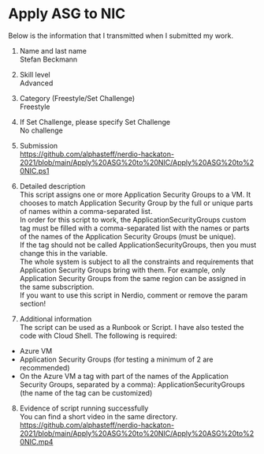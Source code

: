 # Apply ASG to NIC
Below is the information that I transmitted when I submitted my work.

1. Name and last name\
Stefan Beckmann

2. Skill level\
Advanced

3. Category (Freestyle/Set Challenge)\
Freestyle

4. If Set Challenge, please specify Set Challenge\
No challenge

5. Submission\
https://github.com/alphasteff/nerdio-hackaton-2021/blob/main/Apply%20ASG%20to%20NIC/Apply%20ASG%20to%20NIC.ps1

6. Detailed description\
This script assigns one or more Application Security Groups to a VM. It chooses to match Application Security Group by the full or unique parts of names within a comma-separated list.\
In order for this script to work, the ApplicationSecurityGroups custom tag must be filled with a comma-separated list with the names or parts of the names of the Application Security Groups (must be unique).\
If the tag should not be called ApplicationSecurityGroups, then you must change this in the variable.\
The whole system is subject to all the constraints and requirements that Application Security Groups bring with them. For example, only Application Security Groups from the same region can be assigned in the same subscription.\
If you want to use this script in Nerdio, comment or remove the param section!

7. Additional information\
The script can be used as a Runbook or Script. I have also tested the code with Cloud Shell. The following is required:
- Azure VM
- Application Security Groups (for testing a minimum of 2 are recommended)
- On the Azure VM a tag with part of the names of the Application Security Groups, separated by a comma): ApplicationSecurityGroups (the name of the tag can be customized)

8. Evidence of script running successfully\
You can find a short video in the same directory.
https://github.com/alphasteff/nerdio-hackaton-2021/blob/main/Apply%20ASG%20to%20NIC/Apply%20ASG%20to%20NIC.mp4
